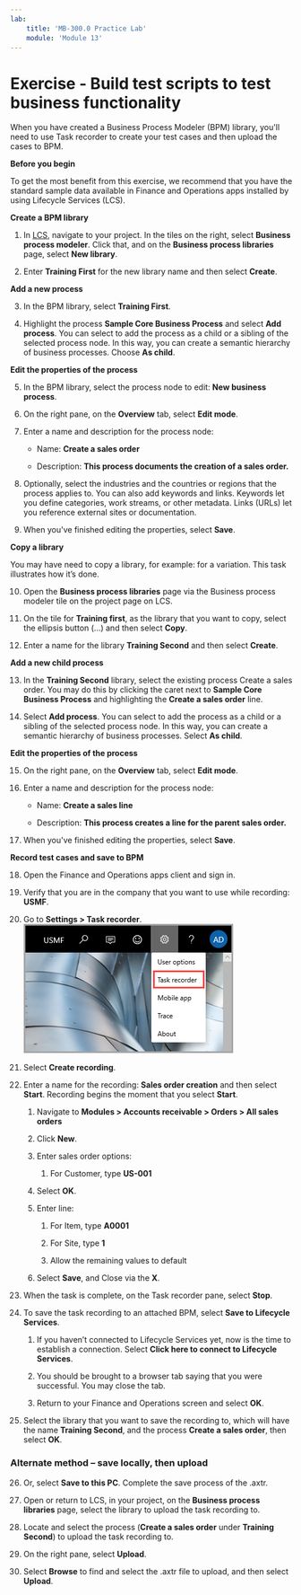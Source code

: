```yaml
---
lab:
    title: 'MB-300.0 Practice Lab'
    module: 'Module 13'
---
```


# Exercise - Build test scripts to test business functionality

When you have created a Business Process Modeler (BPM) library, you'll need to use Task recorder to create your test cases and then upload the cases to BPM. 

**Before you begin**

To get the most benefit from this exercise, we recommend that you have the standard sample data available in Finance and Operations apps installed by using Lifecycle Services (LCS).

**Create a BPM library**


1. In [LCS](https://lcs.dynamics.com/V2/), navigate to your project. In the tiles on the right, select **Business process modeler**. Click that, and on the **Business process libraries** page, select **New library**.

2. Enter **Training First** for the new library name and then select **Create**. 


**Add a new process**

3. In the BPM library, select **Training First**.

4. Highlight the process **Sample Core Business Process** and select **Add process**. You can select to add the process as a child or a sibling of the selected process node. In this way, you can create a semantic hierarchy of business processes. Choose **As child**.


**Edit the properties of the process**

5. In the BPM library, select the process node to edit: **New business process**.

6. On the right pane, on the **Overview** tab, select **Edit mode**.

7. Enter a name and description for the process node:


	- Name: **Create a sales order**

	- Description: **This process documents the creation of a sales order.**


8. Optionally, select the industries and the countries or regions that the process applies to. You can also add keywords and links. Keywords let you define categories, work streams, or other metadata. Links (URLs) let you reference external sites or documentation.

9. When you've finished editing the properties, select **Save**.


**Copy a library**

You may have need to copy a library, for example: for a variation. This task illustrates how it’s done.

10. Open the **Business process libraries** page via the Business process modeler tile on the project page on LCS.

11. On the tile for **Training first**, as the library that you want to copy, select the ellipsis button (...) and then select **Copy**. 

12. Enter a name for the library **Training Second** and then select **Create**. 


**Add a new child process**

13. In the **Training Second** library, select the existing process Create a sales order. You may do this by clicking the caret next to **Sample Core Business Process** and highlighting the **Create a sales order** line.

14. Select **Add process**. You can select to add the process as a child or a sibling of the selected process node. In this way, you can create a semantic hierarchy of business processes. Select **As child**.


**Edit the properties of the process**


15. On the right pane, on the **Overview** tab, select **Edit mode**.

16. Enter a name and description for the process node:

	- Name: **Create a sales line**

	- Description: **This process creates a line for the parent sales order.**

17. When you've finished editing the properties, select **Save**.


**Record test cases and save to BPM**

18. Open the Finance and Operations apps client and sign in.

19. Verify that you are in the company that you want to use while recording: **USMF**.

20. Go to **Settings &gt; Task recorder**.  
	![Task recorder](../media/mb-300-t-000-a-enu-practicelab-m-113-01.png)


21. Select **Create recording**.

22. Enter a name for the recording: **Sales order creation** and then select **Start**. Recording begins the moment that you select **Start**.


	1. Navigate to **Modules &gt; Accounts receivable &gt; Orders &gt; All sales orders**

	2. Click **New**.

	3. Enter sales order options:


		1. For Customer, type **US-001**


	4. Select **OK**.

	5. Enter line:


		1. For Item, type **A0001**

		2. For Site, type **1**

		3. Allow the remaining values to default


	6. Select **Save**, and Close via the **X**.


23. When the task is complete, on the Task recorder pane, select **Stop**.

24. To save the task recording to an attached BPM, select **Save to Lifecycle Services**.

	1. If you haven’t connected to Lifecycle Services yet, now is the time to establish a connection. Select **Click here to connect to Lifecycle Services**.

	2. You should be brought to a browser tab saying that you were successful. You may close the tab.

	3. Return to your Finance and Operations screen and select **OK**.


25. Select the library that you want to save the recording to, which will have the name **Training Second**, and the process **Create a sales order**, then select **OK**.


### Alternate method – save locally, then upload

26. Or, select **Save to this PC**. Complete the save process of the .axtr.

27. Open or return to LCS, in your project, on the **Business process libraries** page, select the library to upload the task recording to.

28. Locate and select the process (**Create a sales order** under **Training Second**) to upload the task recording to.

29. On the right pane, select **Upload**.

30. Select **Browse** to find and select the .axtr file to upload, and then select **Upload**.


 

